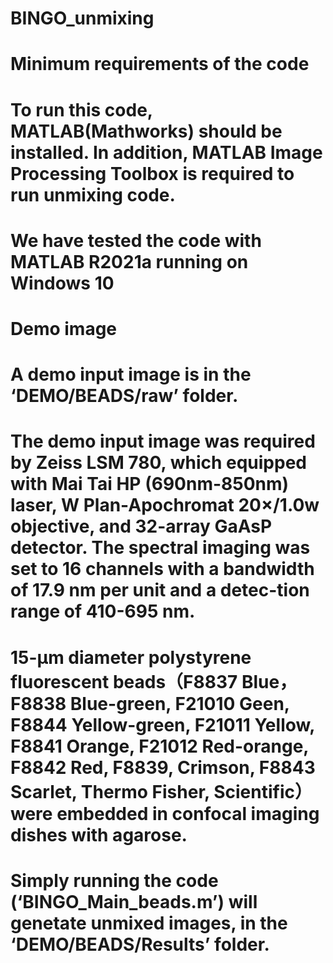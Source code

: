 # BINGO_unmixing
#	Minimum requirements of the code
#	To run this code, MATLAB(Mathworks) should be installed. In addition, MATLAB Image Processing Toolbox is required to run unmixing code.
#	We have tested the code with MATLAB R2021a running on Windows 10
#	Demo image
# A demo input image is in the ‘DEMO/BEADS/raw’ folder.
#	The demo input image was required by Zeiss LSM 780, which equipped with Mai Tai HP (690nm-850nm) laser, W Plan-Apochromat 20×/1.0w objective, and 32-array GaAsP detector. The spectral imaging was set to 16 channels with a bandwidth of 17.9 nm per unit and a detec-tion range of 410-695 nm. 
#	15-μm diameter polystyrene fluorescent beads（F8837 Blue，F8838 Blue-green, F21010 Geen, F8844 Yellow-green, F21011 Yellow, F8841 Orange, F21012 Red-orange, F8842 Red, F8839, Crimson, F8843 Scarlet, Thermo Fisher, Scientific）were embedded in confocal imaging dishes with agarose.
#	Simply running the code (‘BINGO_Main_beads.m’) will genetate unmixed images, in the ‘DEMO/BEADS/Results’ folder.
